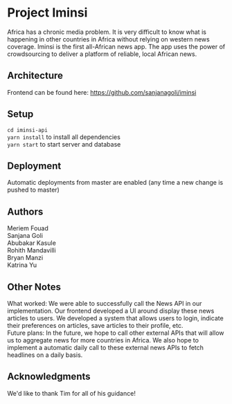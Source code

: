 # Project Iminsi

Africa has a chronic media problem. It is very difficult to know what is happening in other countries in Africa without relying on western news coverage. Iminsi is the first all-African news app. The app uses the power of crowdsourcing to deliver a platform of reliable, local African news. 

## Architecture

Frontend can be found here: https://github.com/sanjanagoli/iminsi

## Setup

`cd iminsi-api` <br />
`yarn install` to install all dependencies <br />
`yarn start` to start server and database

## Deployment

Automatic deployments from master are enabled (any time a new change is pushed to master)

## Authors

Meriem Fouad <br />
Sanjana Goli <br />
Abubakar Kasule <br />
Rohith Mandavilli <br />
Bryan Manzi <br />
Katrina Yu <br />

## Other Notes
What worked: We were able to successfully call the News API in our implementation. Our frontend developed a UI around display these news articles to users. We developed a system that allows users to login, indicate their preferences on articles, save articles to their profile, etc.
<br />
Future plans: In the future, we hope to call other external APIs that will allow us to aggregate news for more countries in Africa. We also hope to implement a automatic daily call to these external news APIs to fetch headlines on a daily basis. 

## Acknowledgments

We'd like to thank Tim for all of his guidance! 
